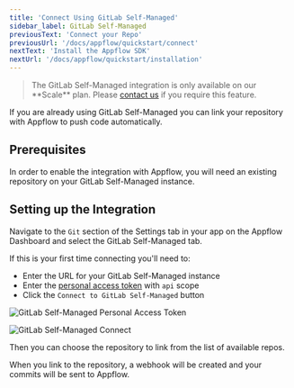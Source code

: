 ```yaml
---
title: 'Connect Using GitLab Self-Managed'
sidebar_label: GitLab Self-Managed
previousText: 'Connect your Repo'
previousUrl: '/docs/appflow/quickstart/connect'
nextText: 'Install the Appflow SDK'
nextUrl: '/docs/appflow/quickstart/installation'
---
```


<blockquote>
  <p>The GitLab Self-Managed integration is only available on our **Scale** plan.
  Please <a href="/sales">contact us</a> if you require this feature.
  </p>
</blockquote>

If you are already using GitLab Self-Managed you can link your repository with Appflow to push code automatically.

## Prerequisites
In order to enable the integration with Appflow, you will need an existing repository on your GitLab Self-Managed instance.

## Setting up the Integration
Navigate to the `Git` section of the Settings tab in your app on the Appflow Dashboard and select the GitLab Self-Managed tab.

If this is your first time connecting you'll need to:
* Enter the URL for your GitLab Self-Managed instance
* Enter the [personal access token](https://docs.gitlab.com/ee/user/profile/personal_access_tokens.html) with `api` scope
* Click the `Connect to GitLab Self-Managed` button

![GitLab Self-Managed Personal Access Token](/docs/assets/img/appflow/gitlab-self-managed-token.png)

![GitLab Self-Managed Connect](/docs/assets/img/appflow/gitlab-self-managed-connect-app.png)

Then you can choose the repository to link from the list of available repos.

When you link to the repository, a webhook will be created and your commits will be sent to Appflow.
